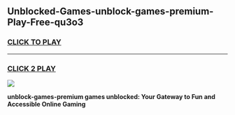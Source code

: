 
## Unblocked-Games-unblock-games-premium-Play-Free-qu3o3
<h3>
<a href="https://premium76.site?title=unblock-games-premium&ref=09A">CLICK TO PLAY</a></h3>
<hr>

<h3>
<a href="https://premium76.site?title=unblock-games-premium&ref=09A">CLICK 2 PLAY</a>
  
</h3>

<a href="https://premium76.site?title=unblock-games-premium&ref=09A"><img src="https://clearcache.store/games.png"></a>


**unblock-games-premium games unblocked: Your Gateway to Fun and Accessible Online Gaming**
